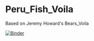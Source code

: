 # Peru_Fish_Voila
 Based on Jeremy Howard's Bears_Voila

[![Binder](https://mybinder.org/badge_logo.svg)](https://mybinder.org/v2/gh/RobillardA/Peru_Fish_Voila/main?urlpath%2Fvoila%2Frender%2FPeru_Fish_Voila.ipynb)
